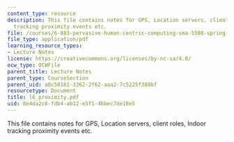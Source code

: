 ```yaml
---
content_type: resource
description: This file contains notes for GPS, Location servers, client roles, Indoor
  tracking proximity events etc.
file: /courses/6-883-pervasive-human-centric-computing-sma-5508-spring-2006/8e4da2c6fdb4ab12e5f14bbec7de18e5_l6_proximity.pdf
file_type: application/pdf
learning_resource_types:
- Lecture Notes
license: https://creativecommons.org/licenses/by-nc-sa/4.0/
ocw_type: OCWFile
parent_title: Lecture Notes
parent_type: CourseSection
parent_uid: a8c50161-3362-2f62-aaa2-7c5225f388bf
resourcetype: Document
title: l6_proximity.pdf
uid: 8e4da2c6-fdb4-ab12-e5f1-4bbec7de18e5
---
```

This file contains notes for GPS, Location servers, client roles, Indoor tracking proximity events etc.